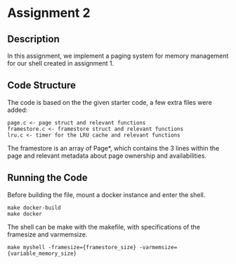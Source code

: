 # Assignment 2

## Description

In this assignment, we implement a paging system for memory management for our shell created in assignment 1.

## Code Structure

The code is based on the the given starter code, a few extra files were added:

```
page.c <- page struct and relevant functions
framestore.c <- framestore struct and relevant functions
lru.c <- timer for the LRU cache and relevant functions
```

The framestore is an array of Page*, which contains the 3 lines within the page and relevant
metadata about page ownership and availabilities.

## Running the Code

Before building the file, mount a docker instance and enter the shell.

```shell
make docker-build
make docker
```

The shell can be make with the makefile, with specifications of the framesize and varmemsize.

```shell
make myshell -framesize={framestore_size} -varmemsize={variable_memory_size}
```



